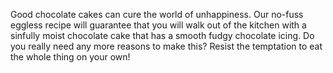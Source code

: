 Good chocolate cakes can cure the world of unhappiness. Our no-fuss eggless recipe will guarantee that you will walk out of the kitchen with a sinfully moist chocolate cake that has a smooth fudgy chocolate icing. Do you really need any more reasons to make this? Resist the temptation to eat the whole thing on your own!